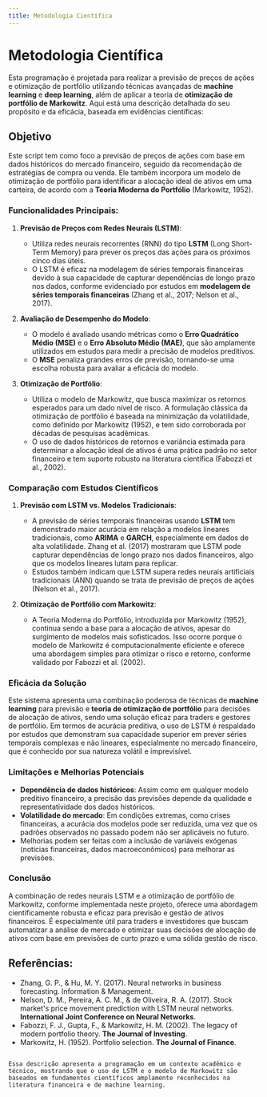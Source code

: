 ```yaml
---
title: Metodologia Científica
---
```


# Metodologia Científica

Esta programação é projetada para realizar a previsão de preços de ações e otimização de portfólio utilizando técnicas avançadas de **machine learning** e **deep learning**, além de aplicar a teoria de **otimização de portfólio de Markowitz**. Aqui está uma descrição detalhada do seu propósito e da eficácia, baseada em evidências científicas:

## Objetivo

Este script tem como foco a previsão de preços de ações com base em dados históricos do mercado financeiro, seguido da recomendação de estratégias de compra ou venda. Ele também incorpora um modelo de otimização de portfólio para identificar a alocação ideal de ativos em uma carteira, de acordo com a **Teoria Moderna do Portfólio** (Markowitz, 1952).

### Funcionalidades Principais:

1. **Previsão de Preços com Redes Neurais (LSTM)**:
    - Utiliza redes neurais recorrentes (RNN) do tipo **LSTM** (Long Short-Term Memory) para prever os preços das ações para os próximos cinco dias úteis.
    - O LSTM é eficaz na modelagem de séries temporais financeiras devido à sua capacidade de capturar dependências de longo prazo nos dados, conforme evidenciado por estudos em **modelagem de séries temporais financeiras** (Zhang et al., 2017; Nelson et al., 2017).

2. **Avaliação de Desempenho do Modelo**:
    - O modelo é avaliado usando métricas como o **Erro Quadrático Médio (MSE)** e o **Erro Absoluto Médio (MAE)**, que são amplamente utilizados em estudos para medir a precisão de modelos preditivos.
    - O **MSE** penaliza grandes erros de previsão, tornando-se uma escolha robusta para avaliar a eficácia do modelo.

3. **Otimização de Portfólio**:
    - Utiliza o modelo de Markowitz, que busca maximizar os retornos esperados para um dado nível de risco. A formulação clássica da otimização de portfólio é baseada na minimização da volatilidade, como definido por Markowitz (1952), e tem sido corroborada por décadas de pesquisas acadêmicas.
    - O uso de dados históricos de retornos e variância estimada para determinar a alocação ideal de ativos é uma prática padrão no setor financeiro e tem suporte robusto na literatura científica (Fabozzi et al., 2002).

### Comparação com Estudos Científicos

1. **Previsão com LSTM vs. Modelos Tradicionais**:
    - A previsão de séries temporais financeiras usando **LSTM** tem demonstrado maior acurácia em relação a modelos lineares tradicionais, como **ARIMA** e **GARCH**, especialmente em dados de alta volatilidade. Zhang et al. (2017) mostraram que LSTM pode capturar dependências de longo prazo nos dados financeiros, algo que os modelos lineares lutam para replicar.
    - Estudos também indicam que LSTM supera redes neurais artificiais tradicionais (ANN) quando se trata de previsão de preços de ações (Nelson et al., 2017).

2. **Otimização de Portfólio com Markowitz**:
    - A Teoria Moderna do Portfólio, introduzida por Markowitz (1952), continua sendo a base para a alocação de ativos, apesar do surgimento de modelos mais sofisticados. Isso ocorre porque o modelo de Markowitz é computacionalmente eficiente e oferece uma abordagem simples para otimizar o risco e retorno, conforme validado por Fabozzi et al. (2002).

### Eficácia da Solução

Este sistema apresenta uma combinação poderosa de técnicas de **machine learning** para previsão e **teoria de otimização de portfólio** para decisões de alocação de ativos, sendo uma solução eficaz para traders e gestores de portfólio. Em termos de acurácia preditiva, o uso de LSTM é respaldado por estudos que demonstram sua capacidade superior em prever séries temporais complexas e não lineares, especialmente no mercado financeiro, que é conhecido por sua natureza volátil e imprevisível.

### Limitações e Melhorias Potenciais

- **Dependência de dados históricos**: Assim como em qualquer modelo preditivo financeiro, a precisão das previsões depende da qualidade e representatividade dos dados históricos.
- **Volatilidade do mercado**: Em condições extremas, como crises financeiras, a acurácia dos modelos pode ser reduzida, uma vez que os padrões observados no passado podem não ser aplicáveis no futuro.
- Melhorias podem ser feitas com a inclusão de variáveis exógenas (notícias financeiras, dados macroeconômicos) para melhorar as previsões.

### Conclusão

A combinação de redes neurais LSTM e a otimização de portfólio de Markowitz, conforme implementada neste projeto, oferece uma abordagem cientificamente robusta e eficaz para previsão e gestão de ativos financeiros. É especialmente útil para traders e investidores que buscam automatizar a análise de mercado e otimizar suas decisões de alocação de ativos com base em previsões de curto prazo e uma sólida gestão de risco.

## Referências:
- Zhang, G. P., & Hu, M. Y. (2017). Neural networks in business forecasting. Information & Management.
- Nelson, D. M., Pereira, A. C. M., & de Oliveira, R. A. (2017). Stock market's price movement prediction with LSTM neural networks. **International Joint Conference on Neural Networks**.
- Fabozzi, F. J., Gupta, F., & Markowitz, H. M. (2002). The legacy of modern portfolio theory. **The Journal of Investing**.
- Markowitz, H. (1952). Portfolio selection. **The Journal of Finance**.
``` 

Essa descrição apresenta a programação em um contexto acadêmico e técnico, mostrando que o uso de LSTM e o modelo de Markowitz são baseados em fundamentos científicos amplamente reconhecidos na literatura financeira e de machine learning.